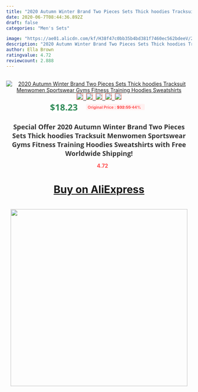 ```yaml
---
title: "2020 Autumn Winter Brand Two Pieces Sets Thick hoodies Tracksuit Menwomen Sportswear Gyms Fitness Training Hoodies Sweatshirts"
date: 2020-06-7T08:44:36.892Z
draft: false
categories: "Men's Sets"

image: "https://ae01.alicdn.com/kf/H38f47c0bb35b4bd381f7460ec562bdeeV/2020-Autumn-Winter-Brand-Two-Pieces-Sets-Thick-hoodies-Tracksuit-Men-women-Sportswear-Gyms-Fitness-Training.jpg"
description: "2020 Autumn Winter Brand Two Pieces Sets Thick hoodies Tracksuit Menwomen Sportswear Gyms Fitness Training Hoodies Sweatshirts"
author: Ella Brown
ratingvalue: 4.72
reviewcount: 2.888
---
```

<br>
<div style="text-align: center;">
<a href="https://s.click.aliexpress.com/e/_ADcEHJ" target="_blank" rel="nofollow noopener noreferrer"><img alt="2020 Autumn Winter Brand Two Pieces Sets Thick hoodies Tracksuit Menwomen Sportswear Gyms Fitness Training Hoodies Sweatshirts" class="magnifier-image" src="https://ae01.alicdn.com/kf/H38f47c0bb35b4bd381f7460ec562bdeeV/2020-Autumn-Winter-Brand-Two-Pieces-Sets-Thick-hoodies-Tracksuit-Men-women-Sportswear-Gyms-Fitness-Training.jpg_640x640.jpg">
<br>
<img style="border:1px solid salmon" src="https://ae01.alicdn.com/kf/H38f47c0bb35b4bd381f7460ec562bdeeV/2020-Autumn-Winter-Brand-Two-Pieces-Sets-Thick-hoodies-Tracksuit-Men-women-Sportswear-Gyms-Fitness-Training.jpg_120x120.jpg">&nbsp;&nbsp;<img style="border:1px solid salmon" src="https://ae01.alicdn.com/kf/H7fb164b2776d4b898afe0b7be18951d7y/2020-Autumn-Winter-Brand-Two-Pieces-Sets-Thick-hoodies-Tracksuit-Men-women-Sportswear-Gyms-Fitness-Training.jpg_120x120.jpg">&nbsp;&nbsp;<img style="border:1px solid salmon" src="https://ae01.alicdn.com/kf/H49ffec5379af455c8dd1762f7bd00679o/2020-Autumn-Winter-Brand-Two-Pieces-Sets-Thick-hoodies-Tracksuit-Men-women-Sportswear-Gyms-Fitness-Training.jpg_120x120.jpg">&nbsp;&nbsp;<img style="border:1px solid salmon" src="https://ae01.alicdn.com/kf/Hbd5c508cb45044c995902f8bc6fd3537n/2020-Autumn-Winter-Brand-Two-Pieces-Sets-Thick-hoodies-Tracksuit-Men-women-Sportswear-Gyms-Fitness-Training.jpg_120x120.jpg">&nbsp;&nbsp;<img style="border:1px solid salmon" src="https://ae01.alicdn.com/kf/Hff355ae3bdbb420490b53b4c719791478/2020-Autumn-Winter-Brand-Two-Pieces-Sets-Thick-hoodies-Tracksuit-Men-women-Sportswear-Gyms-Fitness-Training.jpg_120x120.jpg"></a></div><br0>
<div style="text-align: center;"><span style="background-color: white; border: 0px; box-sizing: border-box; color: seagreen; display: inline-block; font-family: &quot;open sans&quot; , &quot;arial&quot; , &quot;helvetica&quot; , sans-serif , &quot;heiti&quot;; font-size: 24px; font-stretch: inherit; font-weight: 700; line-height: inherit; margin: 0px 10px 0px 0px; padding: 0px; vertical-align: middle;">$18.23 </span>
<span style="background: rgb(255 , 241 , 241); border-radius: 3px; border: 0px; box-sizing: border-box; color: #ff4747; display: inline-block; font-family: inherit; font-size: 12px; font-stretch: inherit; font-style: inherit; font-variant: inherit; font-weight: 600; line-height: inherit; margin: 0px; padding: 2px 5px; transform: scale(0.9); vertical-align: middle;">Original Price : <b style="text-decoration: line-through;">$32.55 </b> 44%&nbsp;&nbsp;</span></div>
<h1 style="color: #333333; display: inline-block; font-family: &quot;open sans&quot; , &quot;arial&quot; , &quot;helvetica&quot; , sans-serif , &quot;heiti&quot;; font-size: 18px; font-stretch: inherit; font-weight: 700; text-align: center;">Special Offer 2020 Autumn Winter Brand Two Pieces Sets Thick hoodies Tracksuit Menwomen Sportswear Gyms Fitness Training Hoodies Sweatshirts with Free Worldwide Shipping!</h1>
<div style="color: #ff4747; text-align: center;">
<img src="https://4.bp.blogspot.com/-M0ZcTcb-5uY/XleCXlxnR4I/AAAAAAAAAEc/OrjgMkXV1oMQFaCRZj5HQwOCBcu3w1FegCPcBGAYYCw/s1600/star.png" style="height: 15px;">&nbsp;<b>4.72</b></div>
<div class="button_cont" align="center"><a class="buynow_a" href="https://s.click.aliexpress.com/e/_ADcEHJ" target="_blank" rel="nofollow noopener noreferrer"><H1>Buy on AliExpress</H1></a></div><br>
<div class="separator" style="clear: both; text-align: center;">
<img src="https://lh3.googleusercontent.com/-pTy5HemUv9M/XlePHvY0dAI/AAAAAAAAAE4/0nX5iRUoIWY8eMW9Dpxeirr157OZliDIgCLcBGAsYHQ/s1600/badge.gif" width="480">
</div>

